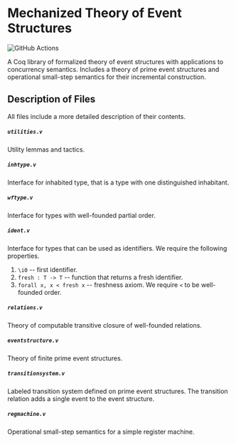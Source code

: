 # Mechanized Theory of Event Structures

![GitHub Actions][github-actions-badge]

[github-actions-badge]: https://github.com/event-structures/event-struct/workflows/CI/badge.svg

A Coq library of formalized theory of event structures with applications to concurrency semantics.
Includes a theory of prime event structures and 
operational small-step semantics for their incremental construction.

## Description of Files
All files include a more detailed description of their contents.

##### `utilities.v`
Utility lemmas and tactics. 

##### `inhtype.v`
Interface for inhabited type, that is a type with one distinguished inhabitant. 

##### `wftype.v`
Interface for types with well-founded partial order.

##### `ident.v`
Interface for types that can be used as identifiers.
We require the following properties.
1) `\i0` -- first identifier.
2) `fresh : T -> T` -- function that returns a fresh identifier.
3) `forall x, x < fresh x` -- freshness axiom. 
   We require `<` to be well-founded order.  

##### `relations.v`
Theory of computable transitive closure of well-founded relations.

##### `eventstructure.v`
Theory of finite prime event structures.

##### `transitionsystem.v`
Labeled transition system defined on prime event structures.
The transition relation adds a single event to the event structure.

##### `regmachine.v`
Operational small-step semantics for a simple register machine.
